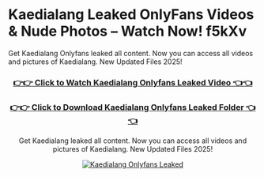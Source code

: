 # Kaedialang Leaked OnlyFans Videos & Nude Photos – Watch Now! f5kXv

Get Kaedialang Onlyfans leaked all content. Now you can access all videos and pictures of Kaedialang. New Updated Files 2025!  
<div align="center">
  
### [👉👉 Click to Watch Kaedialang Onlyfans Leaked Video 👈👈](https://links2leaks.com/kaedialang)  
### [👉👉 Click to Download Kaedialang Onlyfans Leaked Folder 👈👈](https://links2leaks.com/kaedialang)  

Get Kaedialang leaked all content. Now you can access all videos and pictures of Kaedialang. New Updated Files 2025!  

[![Kaedialang Onlyfans Leaked](https://i.ibb.co/93hzkbrt/l2l.gif)](https://links2leaks.com/kaedialang)  

</div>

